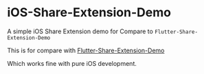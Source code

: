 # iOS-Share-Extension-Demo
A simple iOS Share Extension demo for Compare to `Flutter-Share-Extension-Demo`

This is for compare with [Flutter-Share-Extension-Demo](https://github.com/jerryzhoujw/Flutter-Share-Extension-Demo/blob/master/README.md)

Which works fine with pure iOS development.
